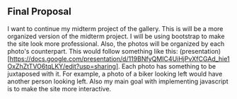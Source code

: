 ## Final Proposal

I want to continue my midterm project of the gallery.
This is will be a more organized version of the midterm project.
I will be using bootstrap to make the site look more professional.
Also, the photos will be organized by each photo's counterpart. This 
would follow something like this: 
(presentation)[https://docs.google.com/presentation/d/119BNfyQMIC4UiHjPvXfCGAd_hie1OxZhZtTVO6tqLKY/edit?usp=sharing].
Each photo has something to be juxtaposed with it. For example, a photo of a biker 
looking left would have another person looking left. Also my main 
goal with implementing javascript is to make the site more interactive.